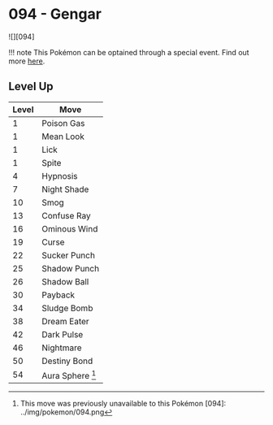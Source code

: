 # 094 - Gengar
![][094]

!!! note
    This Pokémon can be optained through a special event. Find out more [here](../../special_events/#gengar).

## Level Up

Level | Move
---   | ---
  1   | Poison Gas
  1   | Mean Look
  1   | Lick
  1   | Spite
  4   | Hypnosis
  7   | Night Shade
 10   | Smog
 13   | Confuse Ray
 16   | Ominous Wind
 19   | Curse
 22   | Sucker Punch
 25   | Shadow Punch
 26   | Shadow Ball
 30   | Payback
 34   | Sludge Bomb
 38   | Dream Eater
 42   | Dark Pulse
 46   | Nightmare
 50   | Destiny Bond
 54   | Aura Sphere [^1]

[^1]: This move was previously unavailable to this Pokémon
[094]: ../img/pokemon/094.png
